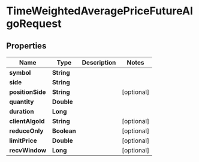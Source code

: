 

# TimeWeightedAveragePriceFutureAlgoRequest


## Properties

| Name | Type | Description | Notes |
|------------ | ------------- | ------------- | -------------|
|**symbol** | **String** |  |  |
|**side** | **String** |  |  |
|**positionSide** | **String** |  |  [optional] |
|**quantity** | **Double** |  |  |
|**duration** | **Long** |  |  |
|**clientAlgoId** | **String** |  |  [optional] |
|**reduceOnly** | **Boolean** |  |  [optional] |
|**limitPrice** | **Double** |  |  [optional] |
|**recvWindow** | **Long** |  |  [optional] |



